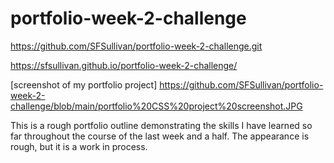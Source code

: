# portfolio-week-2-challenge

https://github.com/SFSullivan/portfolio-week-2-challenge.git

https://sfsullivan.github.io/portfolio-week-2-challenge/

[screenshot of my portfolio project] https://github.com/SFSullivan/portfolio-week-2-challenge/blob/main/portfolio%20CSS%20project%20screenshot.JPG

This is a rough portfolio outline demonstrating the skills I have learned so far throughout the course of the last week and a half.
The appearance is rough, but it is a work in process.